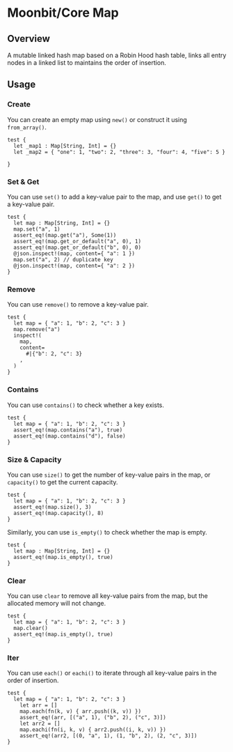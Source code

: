 # Moonbit/Core Map

## Overview

A mutable linked hash map based on a Robin Hood hash table, links all entry nodes in a linked list to maintains the order of insertion.

## Usage

### Create

You can create an empty map using `new()` or construct it using `from_array()`.

```moonbit 
test {
  let _map1 : Map[String, Int] = {}
  let _map2 = { "one": 1, "two": 2, "three": 3, "four": 4, "five": 5 }

}
```

### Set & Get

You can use `set()` to add a key-value pair to the map, and use `get()` to get a key-value pair.

```moonbit
test {
  let map : Map[String, Int] = {}
  map.set("a", 1)
  assert_eq!(map.get("a"), Some(1))
  assert_eq!(map.get_or_default("a", 0), 1)
  assert_eq!(map.get_or_default("b", 0), 0)
  @json.inspect!(map, content={ "a": 1 })
  map.set("a", 2) // duplicate key
  @json.inspect!(map, content={ "a": 2 })
}
```

### Remove

You can use `remove()` to remove a key-value pair.

```moonbit
test {
  let map = { "a": 1, "b": 2, "c": 3 }
  map.remove("a")
  inspect!(
    map,
    content=
      #|{"b": 2, "c": 3}
    ,
  )
}
```

### Contains

You can use `contains()` to check whether a key exists.

```moonbit
test {
  let map = { "a": 1, "b": 2, "c": 3 }
  assert_eq!(map.contains("a"), true)
  assert_eq!(map.contains("d"), false)
}
```

### Size & Capacity

You can use `size()` to get the number of key-value pairs in the map, or `capacity()` to get the current capacity.

```moonbit
test {
  let map = { "a": 1, "b": 2, "c": 3 }
  assert_eq!(map.size(), 3)
  assert_eq!(map.capacity(), 8)
}
```

Similarly, you can use `is_empty()` to check whether the map is empty.

```moonbit
test {
  let map : Map[String, Int] = {}
  assert_eq!(map.is_empty(), true)
}
```

### Clear

You can use `clear` to remove all key-value pairs from the map, but the allocated memory will not change.

```moonbit
test {
  let map = { "a": 1, "b": 2, "c": 3 }
  map.clear()
  assert_eq!(map.is_empty(), true)
}
```

### Iter

You can use `each()` or `eachi()` to iterate through all key-value pairs in the order of insertion.

```moonbit
test {
  let map = { "a": 1, "b": 2, "c": 3 }
    let arr = []
    map.each(fn(k, v) { arr.push((k, v)) })
    assert_eq!(arr, [("a", 1), ("b", 2), ("c", 3)])
    let arr2 = []
    map.eachi(fn(i, k, v) { arr2.push((i, k, v)) })
    assert_eq!(arr2, [(0, "a", 1), (1, "b", 2), (2, "c", 3)])
}
```
